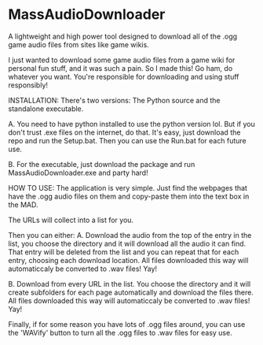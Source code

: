# MassAudioDownloader
A lightweight and high power tool designed to download all of the .ogg game audio files from sites like game wikis.

I just wanted to download some game audio files from a game wiki for personal fun stuff, and it was such a pain. So I made this! Go ham, do whatever you want. You're responsible for downloading and using stuff responsibly!

INSTALLATION:
There's two versions: The Python source and the standalone executable.

A. You need to have python installed to use the python version lol. But if you don't trust .exe files on the internet, do that. It's easy, just download the repo and run the Setup.bat. Then you can use the Run.bat for each future use.

B. For the executable, just download the package and run MassAudioDownloader.exe and party hard!

HOW TO USE:
The application is very simple. Just find the webpages that have the .ogg audio files on them and copy-paste them into the text box in the MAD.

The URLs will collect into a list for you.

Then you can either:
A. Download the audio from the top of the entry in the list, you choose the directory and it will download all the audio it can find. That entry will be deleted from the list and you can repeat that for each entry, choosing each download location. All files downloaded this way will automaticcaly be converted to .wav files! Yay!

B. Download from every URL in the list. You choose the directory and it will create subfolders for each page automatically and download the files there. All files downloaded this way will automaticcaly be converted to .wav files! Yay!


Finally, if for some reason you have lots of .ogg files around, you can use the 'WAVify' button to turn all the .ogg files to .wav files for easy use.
